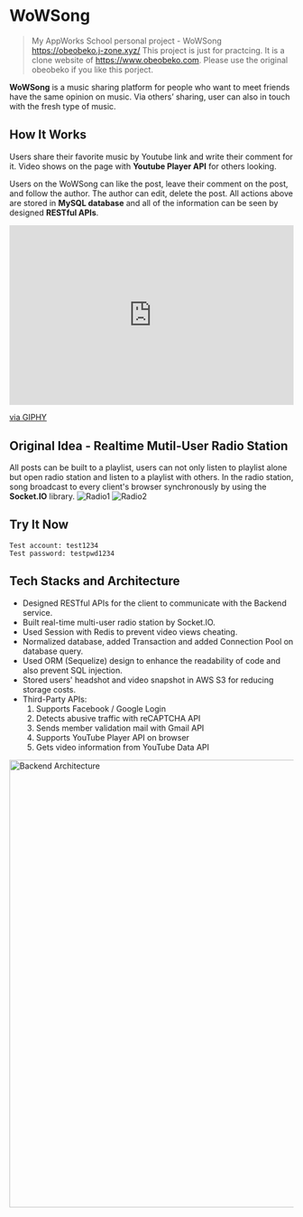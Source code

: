 # WoWSong
>My AppWorks School personal project - WoWSong https://obeobeko.j-zone.xyz/ 
>This project is just for practcing. It is a clone website of https://www.obeobeko.com. Please use the original obeobeko if you like this porject. 

**WoWSong** is a music sharing platform for people who want to meet friends have the same opinion on music. Via others’ sharing, user can also in touch with the fresh type of music. 

## How It Works
Users share their favorite music by Youtube link and write their comment for it. Video shows on the page with **Youtube Player API** for others looking. 

Users on the WoWSong can like the post, leave their comment on the post, and follow the author. The author can edit, delete the post. All actions above are stored in **MySQL database** and all of the information can be seen by designed **RESTful APIs**.
<div style="width:100%;height:0;padding-bottom:63%;position:relative;"><iframe src="https://giphy.com/embed/c6WrK4jrngzo0PW9x2" width="100%" height="100%" style="position:absolute" frameBorder="0" class="giphy-embed" allowFullScreen></iframe></div><p><a href="https://giphy.com/gifs/c6WrK4jrngzo0PW9x2">via GIPHY</a></p>


## Original Idea - Realtime Mutil-User Radio Station
All posts can be built to a playlist, users can not only listen to playlist alone but open radio station and listen to a playlist with others. In the radio station, song broadcast to every client's browser synchronously by using the **Socket.IO** library.
![Radio1](https://user-images.githubusercontent.com/29995663/58114212-dc1e7e00-7c29-11e9-8c41-9849d50d0d72.gif)
![Radio2](https://user-images.githubusercontent.com/29995663/58114253-fc4e3d00-7c29-11e9-8755-f8a5670e5054.gif)


## Try It Now
    Test account: test1234
    Test password: testpwd1234

## Tech Stacks and Architecture
* Designed RESTful APIs for the client to communicate with the Backend service.
* Built real-time multi-user radio station by Socket.IO.
* Used Session with Redis to prevent video views cheating.
* Normalized database, added Transaction and added Connection Pool on database query.
* Used ORM (Sequelize) design to enhance the readability of code and also prevent SQL injection.
* Stored users' headshot and video snapshot in AWS S3  for reducing storage costs.
* Third-Party APIs:
    1. Supports Facebook / Google Login
    2. Detects abusive traffic with reCAPTCHA API
    3. Sends member validation mail with Gmail API
    4. Supports YouTube Player API on browser
    5. Gets video information from YouTube Data API
<img width="792" alt="Backend Architecture" src="https://user-images.githubusercontent.com/29995663/58113722-c2306b80-7c28-11e9-9eeb-94cb31b4b78a.png">
